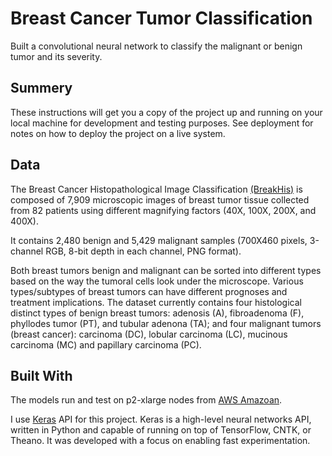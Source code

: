 # Breast Cancer Tumor Classification

Built a convolutional neural network to classify the malignant or benign tumor and its severity.

## Summery

These instructions will get you a copy of the project up and running on your local machine for development and testing purposes. See deployment for notes on how to deploy the project on a live system.

## Data

The Breast Cancer Histopathological Image Classification [(BreakHis)](https://web.inf.ufpr.br/vri/databases/breast-cancer-histopathological-database-breakhis/) is  composed of 7,909 microscopic images of breast tumor tissue collected from 82 patients using different magnifying factors (40X, 100X, 200X, and 400X). 

It contains 2,480  benign and 5,429 malignant samples (700X460 pixels, 3-channel RGB, 8-bit depth in each channel, PNG format).

Both breast tumors benign and malignant can be sorted into different types based on the way the tumoral cells look under the microscope. Various types/subtypes of breast tumors can have different prognoses and treatment implications. 
The dataset currently contains four histological distinct types of benign breast tumors: adenosis (A), fibroadenoma (F), phyllodes tumor (PT), and tubular adenona (TA);  and four malignant tumors (breast cancer): carcinoma (DC), lobular carcinoma (LC), mucinous carcinoma (MC) and papillary carcinoma (PC).



## Built With

The models run and test on p2-xlarge nodes from [AWS Amazoan](https://aws.amazon.com/). 

I use [Keras](https://keras.io/) API for this project. 
Keras is a high-level neural networks API, written in Python and capable of running on top of TensorFlow, CNTK, or Theano. It was developed with a focus on enabling fast experimentation. 


